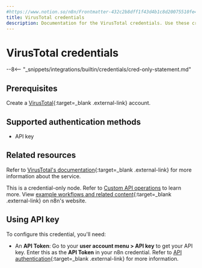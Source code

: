 ```yaml
---
#https://www.notion.so/n8n/Frontmatter-432c2b8dff1f43d4b1c8d20075510fe4
title: VirusTotal credentials
description: Documentation for the VirusTotal credentials. Use these credentials to authenticate VirusTotal in n8n, a workflow automation platform.
---
```


# VirusTotal credentials

--8<-- "_snippets/integrations/builtin/credentials/cred-only-statement.md"

## Prerequisites

Create a [VirusTotal](https://www.virustotal.com){:target=_blank .external-link} account.

## Supported authentication methods

- API key

## Related resources

Refer to [VirusTotal's documentation](https://docs.virustotal.com/reference/overview){:target=_blank .external-link} for more information about the service.

This is a credential-only node. Refer to [Custom API operations](/integrations/custom-operations/) to learn more. View [example workflows and related content](https://n8n.io/integrations/virustotal/){:target=_blank .external-link} on n8n's website.


## Using API key

To configure this credential, you'll need:

- An **API Token**: Go to your **user account menu > API key** to get your API key. Enter this as the **API Token** in your n8n credential. Refer to [API authentication](https://docs.virustotal.com/reference/authentication){:target=_blank .external-link} for more information.

